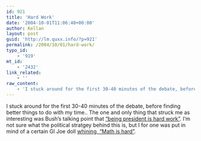 ```yaml
---
id: 921
title: 'Hard Work'
date: '2004-10-01T11:06:40+00:00'
author: Kellan
layout: post
guid: 'http://lm.quxx.info/?p=921'
permalink: /2004/10/01/hard-work/
typo_id:
    - '919'
mt_id:
    - '2432'
link_related:
    - ''
raw_content:
    - 'I stuck around for the first 30-40 minutes of the debate, before finding better things to do with my time..  The one and only thing that struck me as interesting was Bush\''s talking point that <a href=\"http://overstated.net/projects/debates/index.asp?p=hard+work&f=on\">\"being president is hard work\"</a>.  I\''m not sure what the political stratgey behind this is, but I for one was put in mind of a certain GI Joe doll <a href=\"http://www.sniggle.net/barbie.php\">whining, \"Math is hard\"</a>.'
---
```


I stuck around for the first 30-40 minutes of the debate, before finding better things to do with my time.. The one and only thing that struck me as interesting was Bush’s talking point that [“being president is hard work”](http://overstated.net/projects/debates/index.asp?p=hard+work&f=on). I’m not sure what the political stratgey behind this is, but I for one was put in mind of a certain GI Joe doll [whining, “Math is hard”](http://www.sniggle.net/barbie.php).